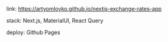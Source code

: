 link: https://artyomloyko.github.io/nextjs-exchange-rates-app

stack: Next.js, MaterialUI, React Query

deploy: Github Pages
